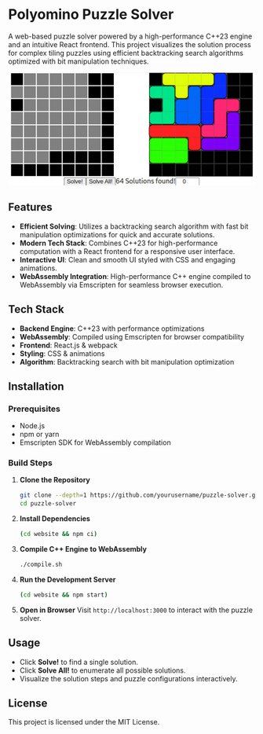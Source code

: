 # Polyomino Puzzle Solver

A web-based puzzle solver powered by a high-performance C++23 engine and an intuitive React frontend. This project visualizes the solution process for complex tiling puzzles using efficient backtracking search algorithms optimized with bit manipulation techniques.

![Puzzle Solver Demo](demo.jpg)

## Features

- **Efficient Solving**: Utilizes a backtracking search algorithm with fast bit manipulation optimizations for quick and accurate solutions.
- **Modern Tech Stack**: Combines C++23 for high-performance computation with a React frontend for a responsive user interface.
- **Interactive UI**: Clean and smooth UI styled with CSS and engaging animations.
- **WebAssembly Integration**: High-performance C++ engine compiled to WebAssembly via Emscripten for seamless browser execution.

## Tech Stack

- **Backend Engine**: C++23 with performance optimizations
- **WebAssembly**: Compiled using Emscripten for browser compatibility
- **Frontend**: React.js & webpack
- **Styling**: CSS & animations
- **Algorithm**: Backtracking search with bit manipulation optimization

## Installation

### Prerequisites
- Node.js
- npm or yarn
- Emscripten SDK for WebAssembly compilation

### Build Steps

1. **Clone the Repository**
   ```bash
   git clone --depth=1 https://github.com/yourusername/puzzle-solver.git
   cd puzzle-solver
   ```

2. **Install Dependencies**
   ```bash
   (cd website && npm ci)
   ```

3. **Compile C++ Engine to WebAssembly**
   ```bash
   ./compile.sh
   ```

4. **Run the Development Server**
   ```bash
   (cd website && npm start)
   ```

5. **Open in Browser**
   Visit `http://localhost:3000` to interact with the puzzle solver.

## Usage

- Click **Solve!** to find a single solution.
- Click **Solve All!** to enumerate all possible solutions.
- Visualize the solution steps and puzzle configurations interactively.

## License

This project is licensed under the MIT License.
